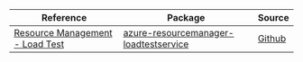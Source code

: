 | Reference | Package | Source |
|---|---|---|
|[Resource Management - Load Test](resourcemanager-loadtestservice-readme.md)|[azure-resourcemanager-loadtestservice](https://repo1.maven.org/maven2/com/azure/resourcemanager/azure-resourcemanager-loadtestservice)|[Github](https://github.com/Azure/azure-sdk-for-java/blob/main/sdk/loadtestservice/azure-resourcemanager-loadtestservice)|

